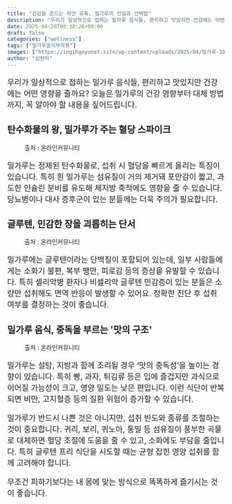 ```yaml
---
title: "건강을 흔드는 하얀 유혹, 밀가루의 진실과 선택법"
description: "우리가 일상적으로 접하는 밀가루 음식들, 편리하고 맛있지만 건강에는 어떤 영향을 줄까요? 오늘은 밀가루의 건강 영향부터 대체 방법까지, 꼭 알아야 할 내용을 짚어드립니다."
date: 2025-04-20T00:38:26+09:00
draft: false
categories: ["wellness"]
tags: ["밀가루음식부작용"]
images: ["https://ingihgoyonet.site/wp-content/uploads/2025/04/밀가루-1024x693.jpg", "https://ingihgoyonet.site/wp-content/uploads/2025/04/빵-1024x683.jpg", "https://ingihgoyonet.site/wp-content/uploads/2025/04/밀가루음식-1024x683.png"]
author: "김현지"
---
```


<p style="font-size:18px">우리가 일상적으로 접하는 밀가루 음식들, 편리하고 맛있지만 건강에는 어떤 영향을 줄까요? 오늘은 밀가루의 건강 영향부터 대체 방법까지, 꼭 알아야 할 내용을 짚어드립니다.</p> <h2 >탄수화물의 왕, 밀가루가 주는 혈당 스파이크</h2> <figure ><img src="https://ingihgoyonet.site/wp-content/uploads/2025/04/밀가루-1024x693.jpg" alt="" style="aspect-ratio:16/9;object-fit:cover"/><figcaption >출처 : 온라인커뮤니티</figcaption></figure> <p style="font-size:18px">밀가루는 정제된 탄수화물로, 섭취 시 혈당을 빠르게 올리는 특징이 있습니다. 특히 흰 밀가루는 섬유질이 거의 제거돼 포만감이 짧고, 과도한 인슐린 분비를 유도해 체지방 축적에도 영향을 줄 수 있습니다. 당뇨병이나 대사 증후군이 있는 분들께는 더욱 주의가 필요합니다.</p> <h2 >글루텐, 민감한 장을 괴롭히는 단서</h2> <figure ><img src="https://ingihgoyonet.site/wp-content/uploads/2025/04/빵-1024x683.jpg" alt="" style="aspect-ratio:16/9;object-fit:cover"/><figcaption >출처 : 온라인커뮤니티</figcaption></figure> <p style="font-size:18px">밀가루에는 글루텐이라는 단백질이 포함되어 있는데, 일부 사람들에게는 소화기 불편, 복부 팽만, 피로감 등의 증상을 유발할 수 있습니다. 특히 셀리악병 환자나 비셀리악 글루텐 민감증이 있는 분들은 소량만 섭취해도 면역 반응이 발생할 수 있어요. 정확한 진단 후 섭취 여부를 결정하는 것이 좋습니다.</p> <h2 >밀가루 음식, 중독을 부르는 '맛의 구조'</h2> <figure ><img src="https://ingihgoyonet.site/wp-content/uploads/2025/04/밀가루음식-1024x683.png" alt="" style="aspect-ratio:16/9;object-fit:cover"/><figcaption >출처 : 온라인커뮤니티</figcaption></figure> <p style="font-size:18px">밀가루는 설탕, 지방과 함께 조리될 경우 ‘맛의 중독성’을 높이는 경향이 있습니다. 특히 빵, 과자, 튀김류 등은 입에 즐겁지만 과식으로 이어질 가능성이 크고, 영양 밀도는 낮은 편입니다. 이런 식단이 반복되면 비만, 고지혈증 등의 질환 위험이 증가할 수 있습니다.</p> <p style="font-size:18px">밀가루가 반드시 나쁜 것은 아니지만, 섭취 빈도와 종류를 조절하는 것이 중요합니다. 귀리, 보리, 퀴노아, 통밀 등 섬유질이 풍부한 곡물로 대체하면 혈당 조절에 도움을 줄 수 있고, 소화에도 부담을 줄입니다. 특히 글루텐 프리 식단을 시도할 때는 균형 잡힌 영양 섭취를 함께 고려해야 합니다.</p> <p style="font-size:18px">무조건 피하기보다는 내 몸에 맞는 방식으로 똑똑하게 즐기시는 것이 좋습니다.</p>